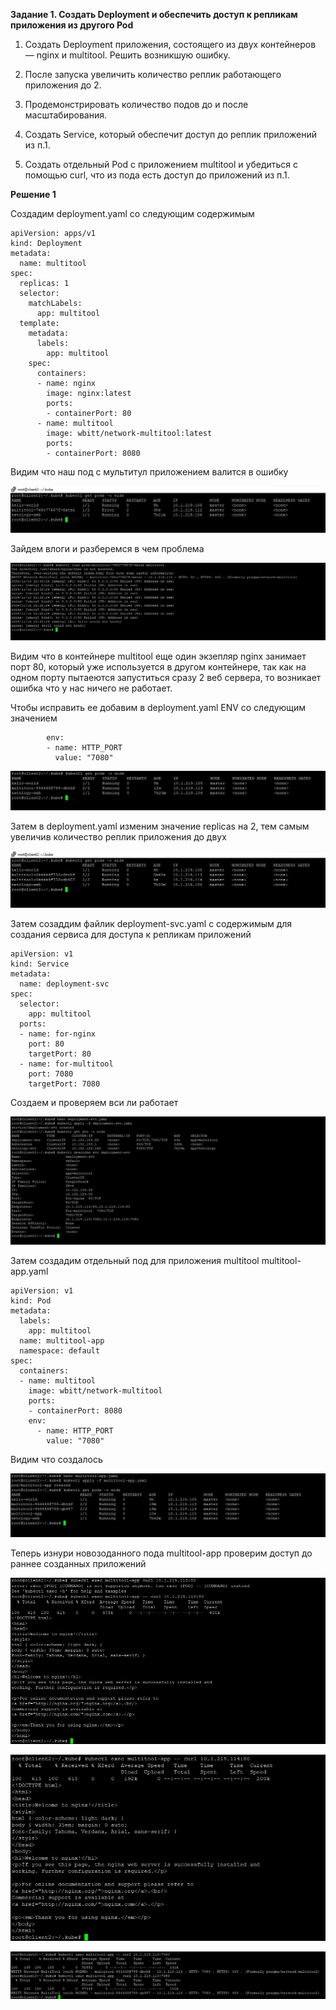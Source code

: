 **Задание 1. Создать Deployment и обеспечить доступ к репликам приложения из другого Pod**

1. Создать Deployment приложения, состоящего из двух контейнеров — nginx и multitool. Решить возникшую ошибку.

2. После запуска увеличить количество реплик работающего приложения до 2.

3. Продемонстрировать количество подов до и после масштабирования.

4. Создать Service, который обеспечит доступ до реплик приложений из п.1.

5. Создать отдельный Pod с приложением multitool и убедиться с помощью curl, что из пода есть доступ до приложений из п.1.


**Решение 1**

Создадим deployment.yaml со следующим содержимым

```
apiVersion: apps/v1
kind: Deployment
metadata:
  name: multitool
spec:
  replicas: 1
  selector:
    matchLabels:
      app: multitool
  template:
    metadata:
      labels:
        app: multitool
    spec:
      containers:
      - name: nginx
        image: nginx:latest
        ports:
        - containerPort: 80
      - name: multitool
        image: wbitt/network-multitool:latest
        ports:
        - containerPort: 8080
```

Видим что наш под с мультитул приложением валится в ошибку

![Image alt](https://github.com/mezhibo/kubernetes3/blob/1f9f3234b032aaa9ea8b29c75c56c53098f60842/IMG/1.jpg)


Зайдем влоги и разберемся в чем проблема

![Image alt](https://github.com/mezhibo/kubernetes3/blob/1f9f3234b032aaa9ea8b29c75c56c53098f60842/IMG/2.jpg)


Видим что в контейнере multitool еще один экзепляр nginx занимает порт 80, который уже используется в другом контейнере, так как на одном порту пытаеются запуститься сразу 2 веб сервера, то возникает ошибка что у нас ничего не работает.


Чтобы исправить ее добавим в deployment.yaml ENV со следующим значением 

```
        env:
        - name: HTTP_PORT
          value: "7080"
```


![Image alt](https://github.com/mezhibo/kubernetes3/blob/1f9f3234b032aaa9ea8b29c75c56c53098f60842/IMG/3.jpg)


Затем в deployment.yaml изменим значение replicas на 2, тем самым увеличив количество реплик приложения до двух


![Image alt](https://github.com/mezhibo/kubernetes3/blob/1f9f3234b032aaa9ea8b29c75c56c53098f60842/IMG/4.jpg)


Затем созаддим файлик deployment-svc.yaml с содержимым для создания сервиса для доступа к репликам приложений

```
apiVersion: v1
kind: Service
metadata:
  name: deployment-svc
spec:
  selector:
    app: multitool
  ports:
  - name: for-nginx
    port: 80
    targetPort: 80
  - name: for-multitool
    port: 7080
    targetPort: 7080
```

Создаем и проверяем вси ли работает


![Image alt](https://github.com/mezhibo/kubernetes3/blob/1f9f3234b032aaa9ea8b29c75c56c53098f60842/IMG/5.jpg)


Затем создадим отдельный под для приложения multitool multitool-app.yaml

```
apiVersion: v1
kind: Pod
metadata:
  labels:
    app: multitool
  name: multitool-app
  namespace: default
spec:
  containers:
  - name: multitool
    image: wbitt/network-multitool
    ports:
    - containerPort: 8080
    env:
      - name: HTTP_PORT
        value: "7080"
```

Видим что создалось 

![Image alt](https://github.com/mezhibo/kubernetes3/blob/1f9f3234b032aaa9ea8b29c75c56c53098f60842/IMG/6.jpg)


Теперь изнури новозоданного пода multitool-app проверим доступ до раннее созданных приложений


![Image alt](https://github.com/mezhibo/kubernetes3/blob/1f9f3234b032aaa9ea8b29c75c56c53098f60842/IMG/7.jpg)

![Image alt](https://github.com/mezhibo/kubernetes3/blob/1f9f3234b032aaa9ea8b29c75c56c53098f60842/IMG/8.jpg)

![Image alt](https://github.com/mezhibo/kubernetes3/blob/1f9f3234b032aaa9ea8b29c75c56c53098f60842/IMG/9.jpg)





